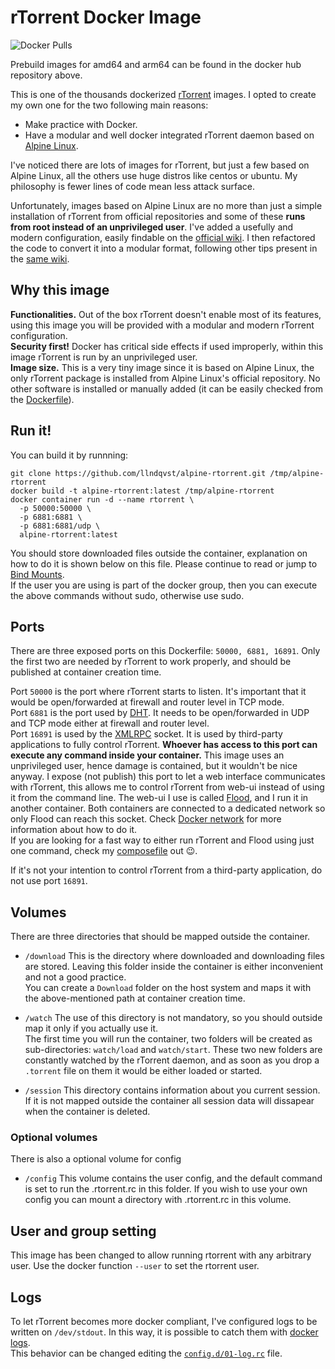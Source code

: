 # rTorrent Docker Image

![Docker Pulls](https://img.shields.io/docker/pulls/llndqvst/alpine-rtorrent)

Prebuild images for amd64 and arm64 can be found in the docker hub repository above.

This is one of the thousands dockerized [rTorrent](https://github.com/rakshasa/rtorrent) images. I opted to create my own one for the two following main reasons:

 - Make practice with Docker.
 - Have a modular and well docker integrated rTorrent daemon based on [Alpine Linux](https://alpinelinux.org/).

I've noticed there are lots of images for rTorrent, but just a few based on Alpine Linux, all the others use huge distros like centos or ubuntu. My philosophy is fewer lines of code mean less attack surface.

Unfortunately, images based on Alpine Linux are no more than just a simple installation of rTorrent from official repositories and some of these **runs from root instead of an unprivileged user**. I've added a usefully and modern configuration, easily findable on the [official wiki](https://github.com/rakshasa/rtorrent/wiki/CONFIG-Template). I then refactored the code to convert it into a modular format, following other tips present in the [same wiki](https://rtorrent-docs.readthedocs.io/en/latest/cookbook.html#config-template-deconstructed).

## Why this image

**Functionalities.** Out of the box rTorrent doesn't enable most of its features, using this image you will be provided with a modular and modern rTorrent configuration.  
**Security first!** Docker has critical side effects if used improperly, within this image rTorrent is run by an unprivileged user.  
**Image size.** This is a very tiny image since it is based on Alpine Linux, the only rTorrent package is installed from Alpine Linux's official repository. No other software is installed or manually added (it can be easily checked from the [Dockerfile](Dockerfile)).

## Run it!

You can build it by runnning:

```
git clone https://github.com/llndqvst/alpine-rtorrent.git /tmp/alpine-rtorrent
docker build -t alpine-rtorrent:latest /tmp/alpine-rtorrent
docker container run -d --name rtorrent \
  -p 50000:50000 \
  -p 6881:6881 \
  -p 6881:6881/udp \
  alpine-rtorrent:latest
```

You should store downloaded files outside the container, explanation on how to do it is shown below on this file. Please continue to read or jump to [Bind Mounts](#Bind-Mounts).  
If the user you are using is part of the docker group, then you can execute the above commands without sudo, otherwise use sudo.

## Ports

There are three exposed ports on this Dockerfile: ```50000, 6881, 16891```. Only the first two are needed by rTorrent to work properly, and should be published at container creation time.

Port ```50000``` is the port where rTorrent starts to listen. It's important that it would be open/forwarded at firewall and router level in TCP mode.  
Port ```6881``` is the port used by [DHT](https://en.wikipedia.org/wiki/Distributed_hash_table, 'Distributed Hash Table'). It needs to be open/forwarded in UDP and TCP mode either at firewall and router level.  
Port ```16891``` is used by the [XMLRPC](https://en.wikipedia.org/wiki/XML-RPC) socket. It is used by third-party applications to fully control rTorrent. **Whoever has access to this port can execute any command inside your container.** This image uses an unprivileged user, hence damage is contained, but it wouldn't be nice anyway. I expose (not publish) this port to let a web interface communicates with rTorrent, this allows me to control rTorrent from web-ui instead of using it from the command line. 
The web-ui I use is called [Flood](https://github.com/jfurrow/flood), and I run it in another container. Both containers are connected to a dedicated network so only Flood can reach this socket. Check [Docker network](https://docs.docker.com/engine/reference/commandline/network/) for more information about how to do it.  
If you are looking for a fast way to either run rTorrent and Flood using just one command, check my [composefile](https://github.com/StayPirate/rtorrent-flood) out 😉.

If it's not your intention to control rTorrent from a third-party application, do not use port ```16891```.

## Volumes

There are three directories that should be mapped outside the container.
 - ```/download```
   This is the directory where downloaded and downloading files are stored. Leaving this folder inside the container is either inconvenient and not a good practice.  
   You can create a ```Download``` folder on the host system and maps it with the above-mentioned path at container creation time.
   
 - ```/watch```
   The use of this directory is not mandatory, so you should outside map it only if you actually use it.  
   The first time you will run the container, two folders will be created as sub-directories: ```watch/load``` and ```watch/start```. These two new folders are constantly watched by the rTorrent daemon, and as soon as you drop a ```.torrent``` file on them it would be either loaded or started.

 - ```/session```
   This directory contains information about you current session. If it is not mapped outside the container all session data will dissapear when the container is deleted.
   
### Optional volumes

 There is also a optional volume for config
 - ```/config```
   This volume contains the user config, and the default command is set to run the .rtorrent.rc in this folder. If you wish to use your own config you can mount a directory with .rtorrent.rc in this volume.


## User and group setting

 This image has been changed to allow running rtorrent with any arbitrary user. Use the docker function ```--user``` to set the rtorrent user.
 
## Logs

To let rTorrent becomes more docker compliant, I've configured logs to be written on ```/dev/stdout```. In this way, it is possible to catch them with [docker logs](https://docs.docker.com/engine/reference/commandline/logs/).  
This behavior can be changed editing the [```config.d/01-log.rc```](config.d/01-log.rc) file.
